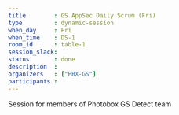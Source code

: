 ```yaml
---
title        : GS AppSec Daily Scrum (Fri)
type         : dynamic-session
when_day     : Fri
when_time    : DS-1
room_id      : table-1
session_slack: 
status       : done
description  :
organizers   : ["PBX-GS"]
participants :
---
```



Session for members of Photobox GS Detect team
